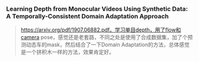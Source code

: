 ### Learning Depth from Monocular Videos Using Synthetic Data: A Temporally-Consistent Domain Adaptation Approach
> https://arxiv.org/pdf/1907.06882.pdf。学习单目depth，用了flow和camera pose，感觉还是老套路，不同之处是使用了合成数据集，加了个预测动态车的mask，然后结合了一下Domain Adaptation的方法，总体感觉是一个拼积木一样的方法，效果肯定好。
